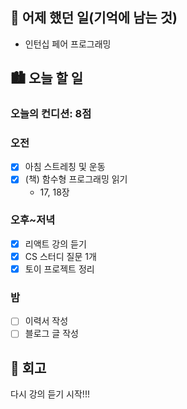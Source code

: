 ## 🌃 어제 했던 일(기억에 남는 것)

- 인턴십 페어 프로그래밍

## 🏙️ 오늘 할 일

### 오늘의 컨디션: 8점

### 오전

- [x] 아침 스트레칭 및 운동
- [x] (책) 함수형 프로그래밍 읽기
  - 17, 18장

### 오후~저녁

- [x] 리액트 강의 듣기
- [x] CS 스터디 질문 1개
- [x] 토이 프로젝트 정리

### 밤

- [ ] 이력서 작성
- [ ] 블로그 글 작성

## 🌆 회고

다시 강의 듣기 시작!!!
